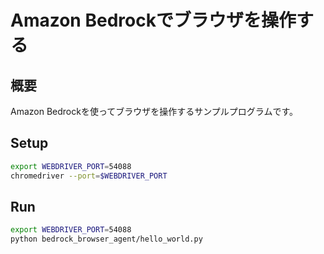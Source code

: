 # Amazon Bedrockでブラウザを操作する

## 概要

Amazon Bedrockを使ってブラウザを操作するサンプルプログラムです。

## Setup

```bash
export WEBDRIVER_PORT=54088
chromedriver --port=$WEBDRIVER_PORT
```

## Run

```bash
export WEBDRIVER_PORT=54088
python bedrock_browser_agent/hello_world.py
```
